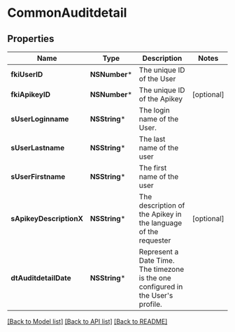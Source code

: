 # CommonAuditdetail

## Properties
Name | Type | Description | Notes
------------ | ------------- | ------------- | -------------
**fkiUserID** | **NSNumber*** | The unique ID of the User | 
**fkiApikeyID** | **NSNumber*** | The unique ID of the Apikey | [optional] 
**sUserLoginname** | **NSString*** | The login name of the User. | 
**sUserLastname** | **NSString*** | The last name of the user | 
**sUserFirstname** | **NSString*** | The first name of the user | 
**sApikeyDescriptionX** | **NSString*** | The description of the Apikey in the language of the requester | [optional] 
**dtAuditdetailDate** | **NSString*** | Represent a Date Time. The timezone is the one configured in the User&#39;s profile. | 

[[Back to Model list]](../README.md#documentation-for-models) [[Back to API list]](../README.md#documentation-for-api-endpoints) [[Back to README]](../README.md)


